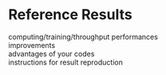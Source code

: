 # Reference Results
computing/training/throughput performances  
improvements  
advantages of your codes  
instructions for result reproduction
